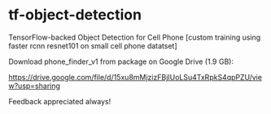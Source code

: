 # tf-object-detection
TensorFlow-backed Object Detection for Cell Phone  [custom training using faster rcnn resnet101 on small cell phone datatset]

Download phone_finder_v1 from package on Google Drive (1.9 GB):

https://drive.google.com/file/d/15xu8mMjzizFBjIUoLSu4TxRpkS4qpPZU/view?usp=sharing

Feedback appreciated always!

